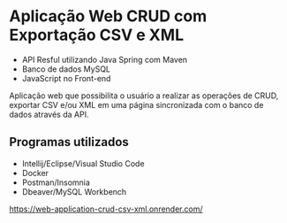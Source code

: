 # Aplicação Web CRUD com Exportação CSV e XML
* API Resful utilizando Java Spring com Maven
* Banco de dados MySQL
* JavaScript no Front-end

Aplicação web que possibilita o usuário a realizar as operações de CRUD, exportar CSV e/ou XML em uma página sincronizada com o banco de dados através da API.

## Programas utilizados
* Intellij/Eclipse/Visual Studio Code
* Docker
* Postman/Insomnia
* Dbeaver/MySQL Workbench

https://web-application-crud-csv-xml.onrender.com/
